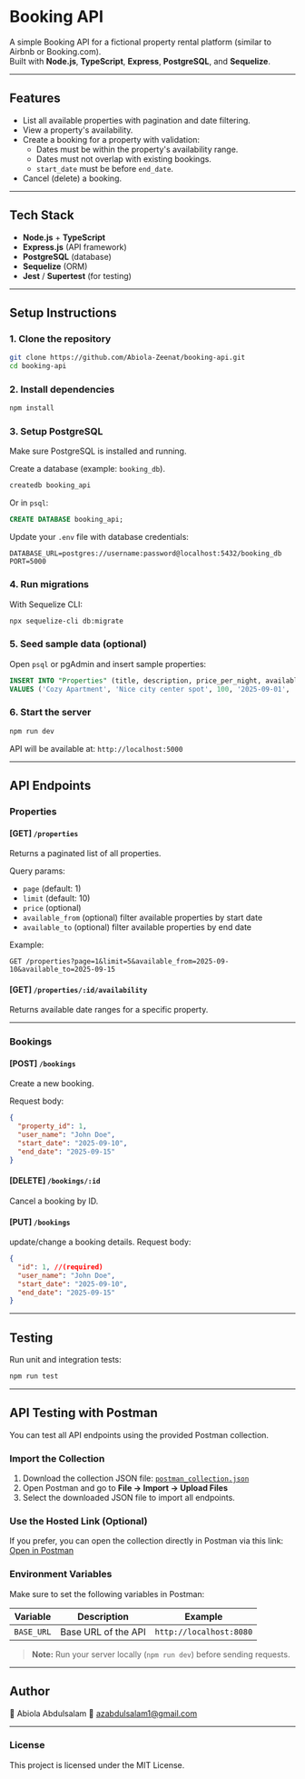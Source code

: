 # Booking API

A simple Booking API for a fictional property rental platform (similar
to Airbnb or Booking.com).  
Built with **Node.js**, **TypeScript**, **Express**, **PostgreSQL**, and
**Sequelize**.

------------------------------------------------------------------------

## Features

-   List all available properties with pagination and date filtering.
-   View a property's availability.
-   Create a booking for a property with validation:
    -   Dates must be within the property's availability range.
    -   Dates must not overlap with existing bookings.
    -   `start_date` must be before `end_date`.
-   Cancel (delete) a booking.

------------------------------------------------------------------------

## Tech Stack

-   **Node.js** + **TypeScript**
-   **Express.js** (API framework)
-   **PostgreSQL** (database)
-   **Sequelize** (ORM)
-   **Jest** / **Supertest** (for testing)

------------------------------------------------------------------------

## Setup Instructions

### 1. Clone the repository

```bash
git clone https://github.com/Abiola-Zeenat/booking-api.git
cd booking-api
```

### 2. Install dependencies

```bash
npm install
```

### 3. Setup PostgreSQL

Make sure PostgreSQL is installed and running.

Create a database (example: `booking_db`).

```bash
createdb booking_api
```

Or in `psql`:

```sql
CREATE DATABASE booking_api;
```

Update your `.env` file with database credentials:

```env
DATABASE_URL=postgres://username:password@localhost:5432/booking_db
PORT=5000
```

### 4. Run migrations

With Sequelize CLI:

```bash
npx sequelize-cli db:migrate
```

### 5. Seed sample data (optional)

Open `psql` or pgAdmin and insert sample properties:

```sql
INSERT INTO "Properties" (title, description, price_per_night, available_from, available_to, createdAt, updatedAt)
VALUES ('Cozy Apartment', 'Nice city center spot', 100, '2025-09-01', '2025-09-30', NOW(), NOW());
```

### 6. Start the server

```bash
npm run dev
```

API will be available at: `http://localhost:5000`

------------------------------------------------------------------------

## API Endpoints

### Properties

#### [GET] `/properties`

Returns a paginated list of all properties.

Query params:
- `page` (default: 1)
- `limit` (default: 10)
- `price` (optional) 
- `available_from` (optional) filter available properties by start date
- `available_to` (optional) filter available properties by end date

Example:

```http
GET /properties?page=1&limit=5&available_from=2025-09-10&available_to=2025-09-15
```

#### [GET] `/properties/:id/availability`

Returns available date ranges for a specific property.

------------------------------------------------------------------------

### Bookings

#### [POST] `/bookings`

Create a new booking.

Request body:

```json
{
  "property_id": 1,
  "user_name": "John Doe",
  "start_date": "2025-09-10",
  "end_date": "2025-09-15"
}
```

#### [DELETE] `/bookings/:id`

Cancel a booking by ID.

#### [PUT] `/bookings`

update/change a booking details.
Request body:

```json
{
  "id": 1, //(required)
  "user_name": "John Doe",
  "start_date": "2025-09-10",
  "end_date": "2025-09-15"
}
```
------------------------------------------------------------------------

## Testing

Run unit and integration tests:

```bash
npm run test
```

------------------------------------------------------------------------

## API Testing with Postman

You can test all API endpoints using the provided Postman collection.

### Import the Collection

1. Download the collection JSON file: [`postman_collection.json`](postman_collection.json)  
2. Open Postman and go to **File → Import → Upload Files**  
3. Select the downloaded JSON file to import all endpoints.

### Use the Hosted Link (Optional)

If you prefer, you can open the collection directly in Postman via this link:  
[Open in Postman](https://lively-satellite-526888.postman.co/workspace/zee's-workapace~67098a75-b56f-4b29-8aa2-d40da98b9c41/collection/42883657-c1298aa4-59d4-4ae6-a6cd-10bb090f0694?action=share&source=copy-link&creator=42883657)

### Environment Variables

Make sure to set the following variables in Postman:

| Variable       | Description                   | Example             |
|----------------|-------------------------------|-------------------|
| `BASE_URL`     | Base URL of the API           | `http://localhost:8080` |

> **Note:** Run your server locally (`npm run dev`) before sending requests.

------------------------------------------------------------------------

## Author

👤 Abiola Abdulsalam 
📧 azabdulsalam1@gmail.com

------------------------------------------------------------------------

### License

This project is licensed under the MIT License.

